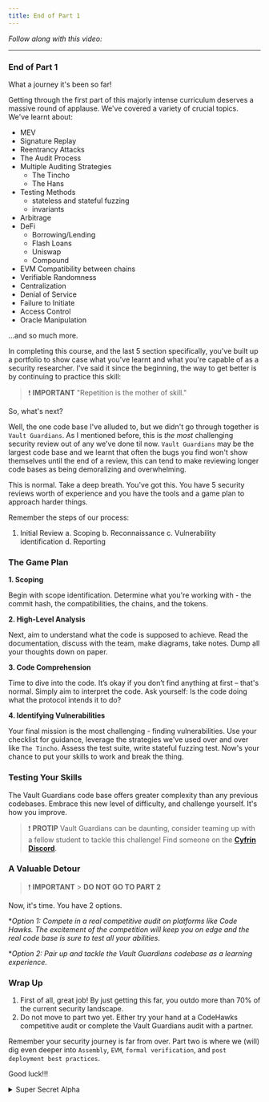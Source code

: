 ```yaml
---
title: End of Part 1
---
```


_Follow along with this video:_

---

### End of Part 1

What a journey it's been so far!

Getting through the first part of this majorly intense curriculum deserves a massive round of applause. We've covered a variety of crucial topics. We've learnt about:

- MEV
- Signature Replay
- Reentrancy Attacks
- The Audit Process
- Multiple Auditing Strategies
  - The Tincho
  - The Hans
- Testing Methods
  - stateless and stateful fuzzing
  - invariants
- Arbitrage
- DeFi
  - Borrowing/Lending
  - Flash Loans
  - Uniswap
  - Compound
- EVM Compatibility between chains
- Verifiable Randomness
- Centralization
- Denial of Service
- Failure to Initiate
- Access Control
- Oracle Manipulation

...and so much more.

In completing this course, and the last 5 section specifically, you've built up a portfolio to show case what you've learnt and what you're capable of as a security researcher. I've said it since the beginning, the way to get better is by continuing to practice this skill:

> ❗ **IMPORTANT**
> "Repetition is the mother of skill."

So, what's next?

Well, the one code base I've alluded to, but we didn't go through together is `Vault Guardians`. As I mentioned before, this is _the most_ challenging security review out of any we've done til now. `Vault Guardians` may be the largest code base and we learnt that often the bugs you find won't show themselves until the end of a review, this can tend to make reviewing longer code bases as being demoralizing and overwhelming.

This is normal. Take a deep breath. You've got this. You have 5 security reviews worth of experience and you have the tools and a game plan to approach harder things.

Remember the steps of our process:

1. Initial Review
   a. Scoping
   b. Reconnaissance
   c. Vulnerability identification
   d. Reporting

### The Game Plan

**1. Scoping**

Begin with scope identification. Determine what you're working with - the commit hash, the compatibilities, the chains, and the tokens.

**2. High-Level Analysis**

Next, aim to understand what the code is supposed to achieve. Read the documentation, discuss with the team, make diagrams, take notes. Dump all your thoughts down on paper.

**3. Code Comprehension**

Time to dive into the code. It’s okay if you don’t find anything at first – that's normal. Simply aim to interpret the code. Ask yourself: Is the code doing what the protocol intends it to do?

**4. Identifying Vulnerabilities**

Your final mission is the most challenging - finding vulnerabilities. Use your checklist for guidance, leverage the strategies we've used over and over like `The Tincho`. Assess the test suite, write stateful fuzzing test. Now's your chance to put your skills to work and break the thing.

### Testing Your Skills

The Vault Guardians code base offers greater complexity than any previous codebases. Embrace this new level of difficulty, and challenge yourself. It's how you improve.

> ❗ **PROTIP**
> Vault Guardians can be daunting, consider teaming up with a fellow student to tackle this challenge! Find someone on the [**Cyfrin Discord**](https://discord.gg/cyfrin).

### A Valuable Detour

> ❗ **IMPORTANT** > **DO NOT GO TO PART 2**

Now, it's time. You have 2 options.

\*_Option 1: Compete in a real competitive audit on platforms like Code Hawks. The excitement of the competition will keep you on edge and the real code base is sure to test all your abilities_.

\*_Option 2: Pair up and tackle the Vault Guardians codebase as a learning experience._

### Wrap Up

1. First of all, great job! By just getting this far, you outdo more than 70% of the current security landscape.
2. Do not move to part two yet. Either try your hand at a CodeHawks competitive audit or complete the Vault Guardians audit with a partner.

Remember your security journey is far from over. Part two is where we (will) dig even deeper into `Assembly`, `EVM`, `formal verification`, and `post deployment best practices`.

Good luck!!!

<details>
<summary>Super Secret Alpha</summary>

For real, go do Vault Guardians, or a real audit. See you soon. <3

</details>
